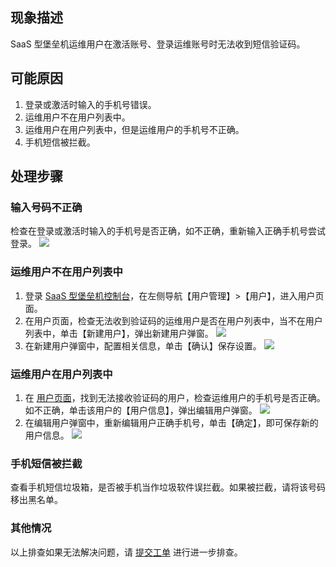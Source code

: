 ## 现象描述
SaaS 型堡垒机运维用户在激活账号、登录运维账号时无法收到短信验证码。


## 可能原因
1. 登录或激活时输入的手机号错误。
2. 运维用户不在用户列表中。
3. 运维用户在用户列表中，但是运维用户的手机号不正确。
4. 手机短信被拦截。

## 处理步骤
### 输入号码不正确
检查在登录或激活时输入的手机号是否正确，如不正确，重新输入正确手机号尝试登录。
![](https://main.qcloudimg.com/raw/1852d0d85c34a3c0f1b38bcd923d1711.png)

### 运维用户不在用户列表中
 1. 登录 [ SaaS 型堡垒机控制台](https://console.cloud.tencent.com/bh)，在左侧导航【用户管理】>【用户】，进入用户页面。
 2. 在用户页面，检查无法收到验证码的运维用户是否在用户列表中，当不在用户列表中，单击【新建用户】，弹出新建用户弹窗。
![](https://main.qcloudimg.com/raw/1515fe8369582707a67088031820ac90.png)
 3. 在新建用户弹窗中，配置相关信息，单击【确认】保存设置。
![](https://main.qcloudimg.com/raw/778f962e554b81d32af1b8c9e2f75977.png)

### 运维用户在用户列表中
 1. 在 [用户页面](https://console.cloud.tencent.com/bh/user)，找到无法接收验证码的用户，检查运维用户的手机号是否正确。如不正确，单击该用户的【用户信息】，弹出编辑用户弹窗。
![](https://main.qcloudimg.com/raw/1515fe8369582707a67088031820ac90.png)
 2. 在编辑用户弹窗中，重新编辑用户正确手机号，单击【确定】，即可保存新的用户信息。
![](https://main.qcloudimg.com/raw/232b08f6981687720db2aa7ba90b163b.png)

### 手机短信被拦截
查看手机短信垃圾箱，是否被手机当作垃圾软件误拦截。如果被拦截，请将该号码移出黑名单。

### 其他情况
以上排查如果无法解决问题，请 [提交工单](https://console.cloud.tencent.com/workorder/category) 进行进一步排查。
